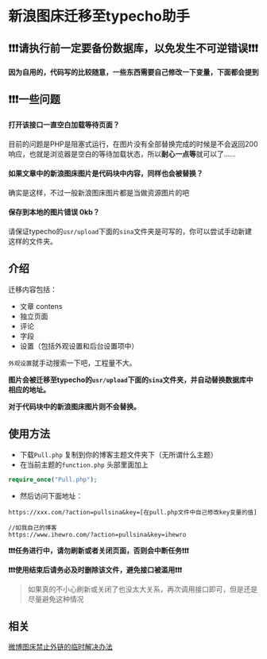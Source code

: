 

#  新浪图床迁移至typecho助手

## ❗️❗️❗️请执行前一定要备份数据库，以免发生不可逆错误❗️❗️❗️

**因为自用的，代码写的比较随意，一些东西需要自己修改一下变量，下面都会提到**



## ❗️❗️❗️一些问题

#### 打开该接口一直空白加载等待页面？

目前的问题是PHP是阻塞式运行，在图片没有全部替换完成的时候是不会返回200响应，也就是浏览器是空白的等待加载状态，所以**耐心一点等**就可以了……

#### 如果文章中的新浪图床图片是代码块中内容，同样也会被替换？

确实是这样，不过一般新浪图床图片都是当做资源图片的吧

#### 保存到本地的图片错误 0kb？

请保证typecho的`usr/upload`下面的`sina`文件夹是可写的，你可以尝试手动新建这样的文件夹。


## 介绍

迁移内容包括：

* 文章 contens
* 独立页面 
* 评论
* 字段
* 设置（包括外观设置和后台设置项中）

`外观设置`就手动搜索一下吧，工程量不大。

**图片会被迁移至typecho的`usr/upload`下面的`sina`文件夹，并自动替换数据库中相应的地址。**

**对于代码块中的新浪图床图片则不会替换。**

## 使用方法

* 下载`Pull.php` 复制到你的博客主题文件夹下（无所谓什么主题）
* 在当前主题的`function.php` 头部里面加上

```php
require_once("Pull.php");
```

* 然后访问下面地址：

```
https://xxx.com/?action=pullsina&key=[在pull.php文件中自己修改key变量的值]

//如我自己的博客
https://www.ihewro.com/?action=pullsina&key=ihewro
```

**❗️❗️❗️任务进行中，请勿刷新或者关闭页面，否则会中断任务❗️❗️❗️**

**❗️❗️❗️使用结束后请务必及时删除该文件，避免接口被滥用❗️❗️❗️**

> 如果真的不小心刷新或关闭了也没太大关系，再次调用接口即可，但是还是尽量避免这种情况

## 相关

[微博图床禁止外链的临时解决办法](https://www.willnet.net/index.php/archives/141/)


